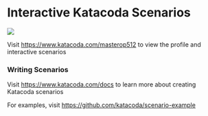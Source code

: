 # Interactive Katacoda Scenarios

[![](http://shields.katacoda.com/katacoda/masterop512/count.svg)](https://www.katacoda.com/masterop512 "Get your profile on Katacoda.com")

Visit https://www.katacoda.com/masterop512 to view the profile and interactive scenarios

### Writing Scenarios
Visit https://www.katacoda.com/docs to learn more about creating Katacoda scenarios

For examples, visit https://github.com/katacoda/scenario-example
